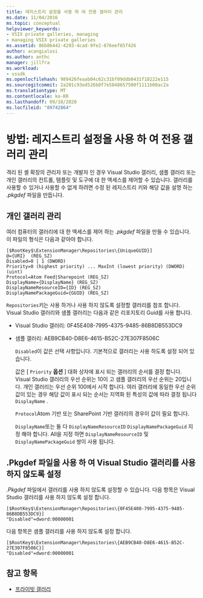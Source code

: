 ```yaml
---
title: 레지스트리 설정을 사용 하 여 전용 갤러리 관리
ms.date: 11/04/2016
ms.topic: conceptual
helpviewer_keywords:
- VSIX private galleries, managing
- managing VSIX private galleries
ms.assetid: 86b86442-4293-4cad-9fe2-876eef65f426
author: acangialosi
ms.author: anthc
manager: jillfra
ms.workload:
- vssdk
ms.openlocfilehash: 989426feaab04c62c31bf09ddb0431f18222e115
ms.sourcegitcommit: 2a201c93ed526b0f7e5848657500f1111b08ac2a
ms.translationtype: MT
ms.contentlocale: ko-KR
ms.lasthandoff: 09/10/2020
ms.locfileid: "89742864"
---
```

# <a name="how-to-manage-a-private-gallery-by-using-registry-settings"></a>방법: 레지스트리 설정을 사용 하 여 전용 갤러리 관리
격리 된 셸 확장의 관리자 또는 개발자 인 경우 Visual Studio 갤러리, 샘플 갤러리 또는 개인 갤러리의 컨트롤, 템플릿 및 도구에 대 한 액세스를 제어할 수 있습니다. 갤러리를 사용할 수 있거나 사용할 수 없게 하려면 수정 된 레지스트리 키와 해당 값을 설명 하는 *.pkgdef* 파일을 만듭니다.

## <a name="manage-private-galleries"></a>개인 갤러리 관리
 여러 컴퓨터의 갤러리에 대 한 액세스를 제어 하는 *.pkgdef* 파일을 만들 수 있습니다. 이 파일의 형식은 다음과 같아야 합니다.

```
[$RootKey$\ExtensionManager\Repositories\{UniqueGUID}]
@={URI}  (REG_SZ)
Disabled=0 | 1 (DWORD)
Priority=0 (highest priority) ... MaxInt (lowest priority) (DWORD) (uint)
Protocol=Atom Feed|Sharepoint (REG_SZ)
DisplayName={DisplayName} (REG_SZ)
DisplayNameResourceID={ID} (REG_SZ)
DisplayNamePackageGuid={GUID} (REG_SZ)

```

 `Repositories`키는 사용 하거나 사용 하지 않도록 설정할 갤러리를 참조 합니다. Visual Studio 갤러리와 샘플 갤러리는 다음과 같은 리포지토리 Guid를 사용 합니다.

- Visual Studio 갤러리: 0F45E408-7995-4375-9485-86B8DB553DC9

- 샘플 갤러리: AEB9CB40-D8E6-4615-B52C-27E307F8506C

  `Disabled`이 값은 선택 사항입니다. 기본적으로 갤러리는 사용 하도록 설정 되어 있습니다.

  값은 [ `Priority` **옵션** ] 대화 상자에 표시 되는 갤러리의 순서를 결정 합니다. Visual Studio 갤러리의 우선 순위는 10이 고 샘플 갤러리의 우선 순위는 20입니다. 개인 갤러리는 우선 순위 100에서 시작 합니다. 여러 갤러리에 동일한 우선 순위 값이 있는 경우 해당 값이 표시 되는 순서는 지역화 된 특성의 값에 따라 결정 됩니다 `DisplayName` .

  `Protocol`Atom 기반 또는 SharePoint 기반 갤러리의 경우이 값이 필요 합니다.

  `DisplayName`또는 둘 다 `DisplayNameResourceID` `DisplayNamePackageGuid` 지정 해야 합니다. All을 지정 하면 `DisplayNameResourceID` 및 `DisplayNamePackageGuid` 쌍이 사용 됩니다.

## <a name="disable-the-visual-studio-gallery-using-a-pkgdef-file"></a>.Pkgdef 파일을 사용 하 여 Visual Studio 갤러리를 사용 하지 않도록 설정
 *.Pkgdef* 파일에서 갤러리를 사용 하지 않도록 설정할 수 있습니다. 다음 항목은 Visual Studio 갤러리를 사용 하지 않도록 설정 합니다.

```
[$RootKey$\ExtensionManager\Repositories\{0F45E408-7995-4375-9485-86B8DB553DC9}]
"Disabled"=dword:00000001

```

 다음 항목은 샘플 갤러리를 사용 하지 않도록 설정 합니다.

```
[$RootKey$\ExtensionManager\Repositories\{AEB9CB40-D8E6-4615-B52C-27E307F8506C}]
"Disabled"=dword:00000001

```

## <a name="see-also"></a>참고 항목
- [프라이빗 갤러리](../extensibility/private-galleries.md)
